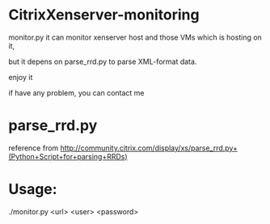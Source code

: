 CitrixXenserver-monitoring
==========================

monitor.py it can monitor xenserver host and those VMs which is hosting on it,

but it depens on parse_rrd.py to parse XML-format data.

enjoy it

if have any problem, you can contact me



# parse_rrd.py
reference from http://community.citrix.com/display/xs/parse_rrd.py+(Python+Script+for+parsing+RRDs)

# Usage:
./monitor.py \<url\> \<user\> \<password\>
